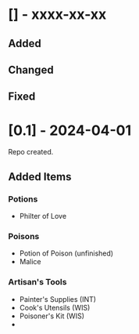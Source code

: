 # [] - xxxx-xx-xx
## Added
## Changed
## Fixed

 
# [0.1] - 2024-04-01
Repo created.
## Added Items
### Potions
- Philter of Love

### Poisons
- Potion of Poison (unfinished)
- Malice

### Artisan's Tools
- Painter's Supplies (INT)
- Cook's Utensils (WIS)
- Poisoner's Kit (WIS)
- 
